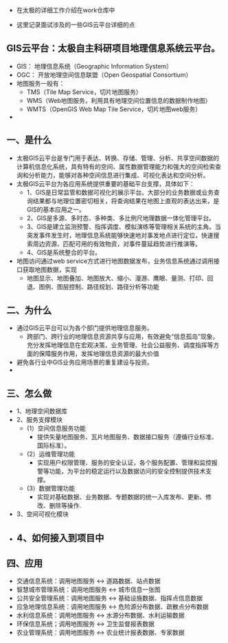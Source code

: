 + 在太极的详细工作介绍在work仓库中

+ 这里记录面试涉及的一些GIS云平台详细的点

## GIS云平台：太极自主科研项目地理信息系统云平台。
+ GIS： 地理信息系统（Geographic Information System）
+ OGC： 开放地理空间信息联盟（Open Geospatial Consortium）
+ 地图服务一般有：
    - TMS（Tile Map Service，切片地图服务）
    - WMS（Web地图服务，利用具有地理空间位置信息的数据制作地图）
    - WMTS（OpenGIS Web Map Tile Service，切片地图web服务）
+
## 一、是什么
+ 太极GIS云平台是专门用于表达、转换、存储、管理、分析、共享空间数据的计算机信息化系统，具有特有的空间、属性数据管理能力和强大的空间检索查询和分析能力，能够对各种空间信息进行集成、可视化表达和空间分析。
+ 太极GIS云平台为各应用系统提供重要的基础平台支撑，具体如下：
    - 1、GIS是日常监管和数据可视化的展示平台。大部分的业务数据或业务查询结果都与地理位置密切相关，将查询结果在地图上直观的表达出来，是GIS的基本应用之一。
    - 2、GIS是多源、多时态、多种类、多比例尺地理数据一体化管理平台。
    - 3、GIS是建立监测预警、指挥调度、模拟演练等管理相关系统的主角。当突发事件发生时，地理信息系统能够快速地对事发地点进行定位，快速搜索周边资源、匹配可用的有效物资，对事件蔓延趋势进行推演等。
    - 4、GIS是系统整合的平台。
+ 地图访问通过web service方式进行地图数据发布，业务信息系统通过调用接口获取地图数据，实现
    - 地图显示、地图叠加、地图放大、缩小、漫游、鹰眼、量测、打印、回退、图例、图层控制、路径规划、路径分析等功能
## 二、为什么
+ 通过GIS云平台可以为各个部门提供地理信息服务。
    - 跨部门、跨行业的地理信息资源共享与应用，有效避免“信息孤岛”现象，充分发挥地理信息在宏观决策、业务管理、社会公益服务、调度指挥等方面的保障服务作用，发挥地理信息资源的最大价值
+ 避免各行业中GIS业务应用场景的重复建设与投资。
+ 
## 三、怎么做
+ 1、地理空间数据库
+ 2、服务支撑模块
    - (1）空间信息服务功能
        - 提供矢量地图服务、瓦片地图服务、数据接口服务（遵循行业标准、国际标准）。
    - (2）运维管理功能
        - 实现用户权限管理、服务的安全认证，各个服务配置、管理和监控报警等功能，为平台的稳定运行以及数据访问的安全控制提供技术支撑。
    - (3）数据管理功能
        - 实现对基础数据、业务数据、专题数据的统一入库发布、更新、修改、删除等操作.
+ 3、空间可视化模块
+ 4、如何接入到项目中
    - 

## 四、应用
+ 交通信息系统：调用地图服务 <-> 道路数据、站点数据
+ 智慧城市管理系统：调用地图服务 <-> 城市信息一张图
+ 公共安全管理系统：调用地图服务 <-> 基础设施数据、指挥点信息数据
+ 应急地理信息系统：调用地图服务 <-> 危险源分布数据、疏散点分布数据
+ 水利信息系统：调用地图服务 <-> 水源分布数据、水利运输数据
+ 环保信息系统；调用地图服务 <-> 卫生监督报表数据
+ 农业管理系统：调用地图服务 <-> 农业统计报表数据、专家数据